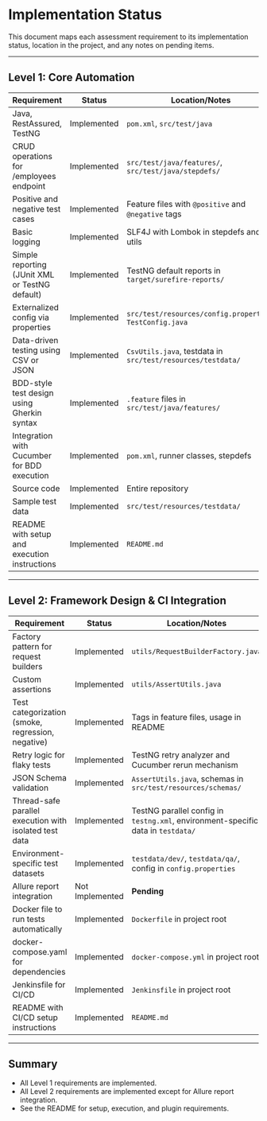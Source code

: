 # Implementation Status

This document maps each assessment requirement to its implementation status, location in the project, and any notes on pending items.

---

## Level 1: Core Automation

| Requirement | Status | Location/Notes |
|-------------|--------|---------------|
| Java, RestAssured, TestNG | Implemented | `pom.xml`, `src/test/java` |
| CRUD operations for /employees endpoint | Implemented | `src/test/java/features/`, `src/test/java/stepdefs/` |
| Positive and negative test cases | Implemented | Feature files with `@positive` and `@negative` tags |
| Basic logging | Implemented | SLF4J with Lombok in stepdefs and utils |
| Simple reporting (JUnit XML or TestNG default) | Implemented | TestNG default reports in `target/surefire-reports/` |
| Externalized config via properties | Implemented | `src/test/resources/config.properties`, `TestConfig.java` |
| Data-driven testing using CSV or JSON | Implemented | `CsvUtils.java`, testdata in `src/test/resources/testdata/` |
| BDD-style test design using Gherkin syntax | Implemented | `.feature` files in `src/test/java/features/` |
| Integration with Cucumber for BDD execution | Implemented | `pom.xml`, runner classes, stepdefs |
| Source code | Implemented | Entire repository |
| Sample test data | Implemented | `src/test/resources/testdata/` |
| README with setup and execution instructions | Implemented | `README.md` |

---

## Level 2: Framework Design & CI Integration

| Requirement | Status | Location/Notes |
|-------------|--------|---------------|
| Factory pattern for request builders | Implemented | `utils/RequestBuilderFactory.java` |
| Custom assertions | Implemented | `utils/AssertUtils.java` |
| Test categorization (smoke, regression, negative) | Implemented | Tags in feature files, usage in README |
| Retry logic for flaky tests | Implemented | TestNG retry analyzer and Cucumber rerun mechanism |
| JSON Schema validation | Implemented | `AssertUtils.java`, schemas in `src/test/resources/schemas/` |
| Thread-safe parallel execution with isolated test data | Implemented | TestNG parallel config in `testng.xml`, environment-specific data in `testdata/` |
| Environment-specific test datasets | Implemented | `testdata/dev/`, `testdata/qa/`, config in `config.properties` |
| Allure report integration | Not Implemented | **Pending** |
| Docker file to run tests automatically | Implemented | `Dockerfile` in project root |
| docker-compose.yaml for dependencies | Implemented | `docker-compose.yml` in project root |
| Jenkinsfile for CI/CD | Implemented | `Jenkinsfile` in project root |
| README with CI/CD setup instructions | Implemented | `README.md` |

---

## Summary
- All Level 1 requirements are implemented.
- All Level 2 requirements are implemented except for Allure report integration.
- See the README for setup, execution, and plugin requirements.
